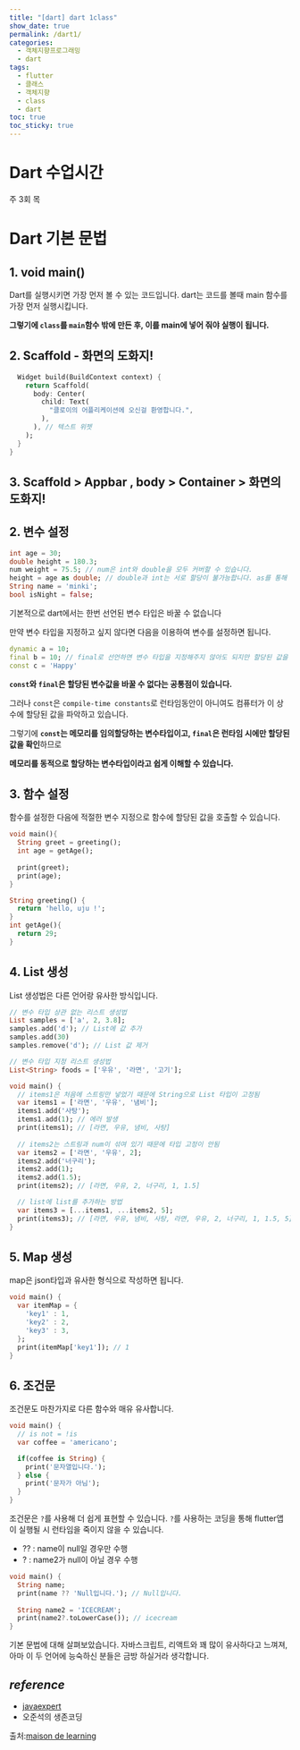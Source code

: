 ```yaml
---
title: "[dart] dart 1class"
show_date: true
permalink: /dart1/
categories: 
  - 객체지향프로그래밍
  - dart
tags: 
  - flutter
  - 클래스
  - 객체지향
  - class
  - dart
toc: true
toc_sticky: true
---
```




# Dart 수업시간

주 3회 목 







# Dart 기본 문법

## 1. void main()

Dart를 실행시키면 가장 먼저 볼 수 있는 코드입니다. dart는 코드를 볼때 main 함수를 가장 먼저 실행시킵니다.

**그렇기에 `class`를 `main`함수 밖에 만든 후, 이를 main에 넣어 줘야 실행이 됩니다.**





## 2. Scaffold - 화면의 도화지!



```dart
  Widget build(BuildContext context) {
    return Scaffold(
      body: Center(
        child: Text(
          "클로이의 어플리케이션에 오신걸 환영합니다.",
        ),
      ), // 텍스트 위젯
    );
  }
}
```









## 3. Scaffold > Appbar , body > Container > 화면의 도화지!

















## 2. 변수 설정

```dart
int age = 30;
double height = 180.3;
num weight = 75.5; // num은 int와 double을 모두 커버할 수 있습니다.
height = age as double; // double과 int는 서로 할당이 불가능합니다. as를 통해 할당할 수 있습니다.
String name = 'minki';
bool isNight = false;
```

기본적으로 dart에서는 한번 선언된 변수 타입은 바꿀 수 없습니다 

만약 변수 타입을 지정하고 싶지 않다면 다음을 이용하여 변수를 설정하면 됩니다.

```dart
dynamic a = 10;
final b = 10; // final로 선언하면 변수 타입을 지정해주지 않아도 되지만 할당된 값을 바꾸지 못합니다.
const c = 'Happy'
```

**`const`와 `final`은 할당된 변수값을 바꿀 수 없다는 공통점이 있습니다.** 

그러나 `const`은 `compile-time constants`로 런타임동안이 아니여도 컴퓨터가 이 상수에 할당된 값을 파악하고 있습니다. 

그렇기에 **`const`는 메모리를 임의할당하는 변수타입이고, `final`은 런타임 시에만 할당된 값을 확인**하므로

 **메모리를 동적으로 할당하는 변수타입이라고 쉽게 이해할 수 있습니다.**

## 3. 함수 설정

함수를 설정한 다음에 적절한 변수 지정으로 함수에 할당된 값을 호출할 수 있습니다.

```dart
void main(){
  String greet = greeting();
  int age = getAge();
  
  print(greet);
  print(age);
}

String greeting() {
  return 'hello, uju !';
}
int getAge(){
  return 29;
}

```

## 4. List 생성

List 생성법은 다른 언어랑 유사한 방식입니다.

```dart
// 변수 타입 상관 없는 리스트 생성법
List samples = ['a', 2, 3.8];
samples.add('d'); // List에 값 추가
samples.add(30)
samples.remove('d'); // List 값 제거

// 변수 타입 지정 리스트 생성법
List<String> foods = ['우유', '라면', '고기'];

void main() {
  // items1은 처음에 스트링만 넣었기 때문에 String으로 List 타입이 고정됨
  var items1 = ['라면', '우유', '냄비'];
  items1.add('사탕');
  items1.add(1); // 에러 발생
  print(items1); // [라면, 우유, 냄비, 사탕]
  
  // items2는 스트링과 num이 섞여 있기 때문에 타입 고정이 안됨
  var items2 = ['라면', '우유', 2];
  items2.add('너구리');
  items2.add(1);
  items2.add(1.5);
  print(items2); // [라면, 우유, 2, 너구리, 1, 1.5]

  // list에 list를 추가하는 방법
  var items3 = [...items1, ...items2, 5];
  print(items3); // [라면, 우유, 냄비, 사탕, 라면, 우유, 2, 너구리, 1, 1.5, 5]
}
```

## 5. Map 생성

map은 json타입과 유사한 형식으로 작성하면 됩니다.

```dart
void main() {
  var itemMap = {
    'key1' : 1,
    'key2' : 2,
    'key3' : 3,
  };
  print(itemMap['key1']); // 1
}
```

## 6. 조건문

조건문도 마찬가지로 다른 함수와 매유 유사합니다.

```dart
void main() {
  // is not = !is
  var coffee = 'americano';

  if(coffee is String) {
    print('문자열입니다.');
  } else {
    print('문자가 아님');
  }
}
```

조건문은 `?`를 사용해 더 쉽게 표현할 수 있습니다. `?`를 사용하는 코딩을 통해 flutter앱이 실행될 시 런타임을 죽이지 않을 수 있습니다.

- ?? : name이 null일 경우만 수행
- ? : name2가 null이 아닐 경우 수행

```dart
void main() {
  String name;
  print(name ?? 'Null입니다.'); // Null입니다.
  
  String name2 = 'ICECREAM';
  print(name2?.toLowerCase()); // icecream
}
```

기본 문법에 대해 살펴보았습니다. 자바스크립트, 리액트와 꽤 많이 유사하다고 느껴져, 아마 이 두 언어에 능숙하신 분들은 금방 하실거라 생각합니다.



## *reference*

- [javaexpert](https://javaexpert.tistory.com/941)
- 오준석의 생존코딩

출처:[maison de learning](https://minkithub.github.io/2020/05/12/dart1/)
